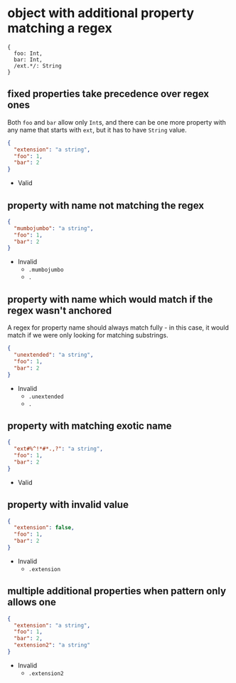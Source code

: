 # object with additional property matching a regex
```jsbp
{
  foo: Int,
  bar: Int,
  /ext.*/: String
}
```

## fixed properties take precedence over regex ones
Both `foo` and `bar` allow only `Int`s, and there can be one more property with any name that starts with `ext`, but it has to have `String` value.
```json
{
  "extension": "a string",
  "foo": 1,
  "bar": 2
}
```
+ Valid

## property with name not matching the regex
```json
{
  "mumbojumbo": "a string",
  "foo": 1,
  "bar": 2
}
```
+ Invalid
    - `.mumbojumbo`
    - `.`

## property with name which would match if the regex wasn't anchored
A regex for property name should always match fully - in this case, it would match if we were only looking for matching substrings.
```json
{
  "unextended": "a string",
  "foo": 1,
  "bar": 2
}
```
+ Invalid
    - `.unextended`
    - `.`

## property with matching exotic name
```json
{
  "ext#%^!*#*.,?": "a string",
  "foo": 1,
  "bar": 2
}
```
+ Valid

## property with invalid value
```json
{
  "extension": false,
  "foo": 1,
  "bar": 2
}
```
+ Invalid
    - `.extension`

## multiple additional properties when pattern only allows one
```json
{
  "extension": "a string",
  "foo": 1,
  "bar": 2,
  "extension2": "a string"
}
```
+ Invalid
    - `.extension2`
